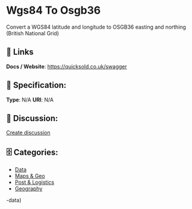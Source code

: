 # Wgs84 To Osgb36


Convert a WGS84 latitude and longitude to OSGB36 easting and northing (British National Grid)

##  🔗 Links
**Docs / Website**: https://quicksold.co.uk/swagger

## 🧬 Specification:
**Type**: N/A
**URI**: N/A

## 💬 Discussion:
[Create discussion](https://github.com/apis-list/apis-list/discussions/new)

## 🗄️ Categories:
- [Data](https://github.com/apis-list/apis-list#data)
- [Maps & Geo](https://github.com/apis-list/apis-list#maps-and-geo)
- [Post & Logistics](https://github.com/apis-list/apis-list#post-and-logistics)
- [Geography](https://github.com/apis-list/apis-list#geography)



-data)








